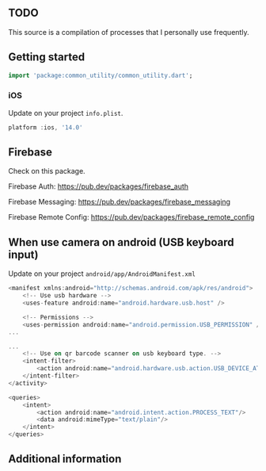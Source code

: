 ## TODO
This source is a compilation of processes that I personally use frequently.

## Getting started
```dart
import 'package:common_utility/common_utility.dart';
```

### iOS
Update on your project `info.plist`.
```dart
platform :ios, '14.0'
```

## Firebase
Check on this package.

Firebase Auth: <a href="https://pub.dev/packages/firebase_auth" target="_blank" rel="nooperer">https://pub.dev/packages/firebase_auth</a>

Firebase Messaging: https://pub.dev/packages/firebase_messaging

Firebase Remote Config: https://pub.dev/packages/firebase_remote_config

## When use camera on android (USB keyboard input)
Update on your project `android/app/AndroidManifest.xml`
```dart
<manifest xmlns:android="http://schemas.android.com/apk/res/android">
    <!-- Use usb hardware -->
    <uses-feature android:name="android.hardware.usb.host" />

    <!-- Permissions -->
    <uses-permission android:name="android.permission.USB_PERMISSION" />
...
```

```dart
...
    <!-- Use on qr barcode scanner on usb keyboard type. -->
    <intent-filter>
        <action android:name="android.hardware.usb.action.USB_DEVICE_ATTACHED" />
    </intent-filter>
</activity>
```

```dart
<queries>
    <intent>
        <action android:name="android.intent.action.PROCESS_TEXT"/>
        <data android:mimeType="text/plain"/>
    </intent>
</queries>
```

## Additional information

